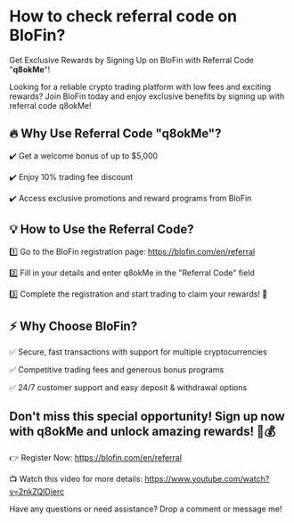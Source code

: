 <h1>How to check referral code on BloFin?</h1>

Get Exclusive Rewards by Signing Up on BloFin with Referral Code "<strong>q8okMe</strong>"!

Looking for a reliable crypto trading platform with low fees and exciting rewards? Join BloFin today and enjoy exclusive benefits by signing up with referral code q8okMe!

<h2>🔥 Why Use Referral Code "<strong>q8okMe</strong>"?</h2>

✔️ Get a welcome bonus of up to $5,000

✔️ Enjoy 10% trading fee discount

✔️ Access exclusive promotions and reward programs from BloFin

<h2>💡 How to Use the Referral Code?</h2>

1️⃣ Go to the BloFin registration page: <a href="https://blofin.com/register?referral_code=q8okMe">https://blofin.com/en/referral</a>

2️⃣ Fill in your details and enter q8okMe in the "Referral Code" field

3️⃣ Complete the registration and start trading to claim your rewards! 🎁

<h2>⚡ Why Choose BloFin?</h2>

✅ Secure, fast transactions with support for multiple cryptocurrencies

✅ Competitive trading fees and generous bonus programs

✅ 24/7 customer support and easy deposit & withdrawal options

<h2>Don't miss this special opportunity! Sign up now with q8okMe and unlock amazing rewards! 🚀💰</h2>

👉 Register Now: <a href="https://blofin.com/register?referral_code=q8okMe">https://blofin.com/en/referral</a>

📺 Watch this video for more details: https://www.youtube.com/watch?v=2nkZQIDierc

Have any questions or need assistance? Drop a comment or message me!
